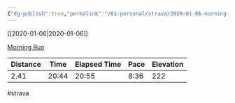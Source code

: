 ```yaml
---
{"dg-publish":true,"permalink":"/01-personal/strava/2020-01-06-morning-run/"}
---
```



[[2020-01-06\|2020-01-06]]

[Morning Run](https://www.strava.com/activities/3023216949)

| Distance | Time  | Elapsed Time | Pace | Elevation |
| -------- | ----- | ------------ | ---- | --------- |
| 2.41     | 20:44 | 20:55        | 8:36 | 222       |




#strava

